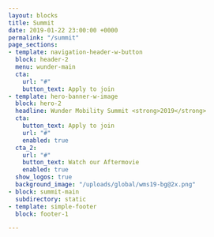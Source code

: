 ```yaml
---
layout: blocks
title: Summit
date: 2019-01-22 23:00:00 +0000
permalink: "/summit"
page_sections:
- template: navigation-header-w-button
  block: header-2
  menu: wunder-main
  cta:
    url: "#"
    button_text: Apply to join
- template: hero-banner-w-image
  block: hero-2
  headline: Wunder Mobility Summit <strong>2019</strong>
  cta:
    button_text: Apply to join
    url: "#"
    enabled: true
  cta_2:
    url: "#"
    button_text: Watch our Aftermovie
    enabled: true
  show_logos: true
  background_image: "/uploads/global/wms19-bg@2x.png"
- block: summit-main
  subdirectory: static
- template: simple-footer
  block: footer-1

---
```

